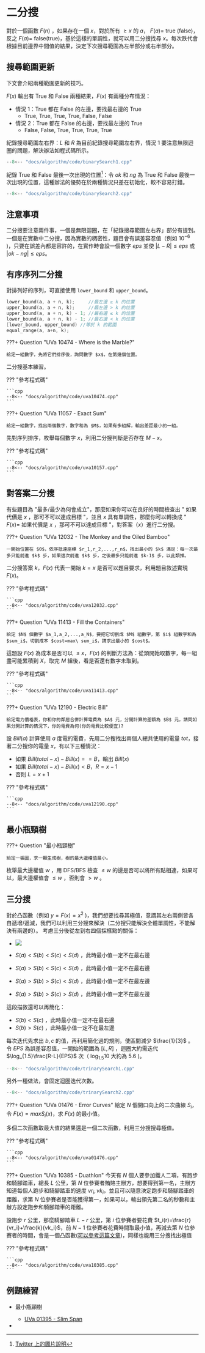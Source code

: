 # 二分搜

對於一個函數 $F(n)$ ，如果存在一個 $x$，對於所有 $\geq x$ 的 $a$， $F(a)=$ true (false)，反之 $F(a)=$ false(true)，基於這樣的單調性，就可以用二分搜找尋 $x$。每次跌代會根據目前邊界中間值的結果，決定下次搜尋範圍為左半部分或右半部分。

## 搜尋範圍更新

下文會介紹兩種範圍更新的技巧。

$F(x)$ 輸出有 True 和 False 兩種結果，$F(x)$ 有兩種分布情況：

- 情況 1：True 都在 False 的左邊，要找最右邊的 True
    - True, True, True, True, False, False
- 情況 2：True 都在 False 的右邊，要找最左邊的 True
    - False, False, True, True, True, True

紀錄搜尋範圍左右界：$L$ 和 $R$ 為目前紀錄搜尋範圍左右界，情況 1 要注意無限迴圈的問題，解決辦法如程式碼所示。

```cpp
--8<-- "docs/algorithm/code/binarySearch1.cpp"
```

紀錄 True 和 False 最後一次出現的位置[^1]：令 $ok$ 和 $ng$ 為 True 和 False 最後一次出現的位置，這種辦法的優勢在於兩種情況只差在初始化，較不容易打錯。

```cpp
--8<-- "docs/algorithm/code/binarySearch2.cpp"
```

## 注意事項

二分搜要注意兩件事，一個是無限迴圈，在「紀錄搜尋範圍左右界」部分有提到。一個是在實數中二分搜，因為實數的稠密性，題目會有誤差容忍值（例如 $10^{-6}$ )，只要在誤差內都是容許的，在實作時會設一個數字 $eps$ 並使 $|L-R|\le eps$ 或 $|ok-ng|\le eps$。

## 有序序列二分搜

對排列好的序列，可直接使用 `lower_bound` 和 `upper_bound`。

```cpp
lower_bound(a, a + n, k);     //最左邊 ≥ k 的位置
upper_bound(a, a + n, k);     //最左邊 > k 的位置
upper_bound(a, a + n, k) - 1; //最右邊 ≤ k 的位置
lower_bound(a, a + n, k) - 1; //最右邊 < k 的位置
[lower_bound, upper_bound) //等於 k 的範圍
equal_range(a, a+n, k);
```


???+ Question "UVa 10474 - Where is the Marble?"

    給定一組數字，先將它們排序後，詢問數字 $x$，在第幾個位置。

二分搜基本練習。

??? "參考程式碼"

    ```cpp
    --8<-- "docs/algorithm/code/uva10474.cpp"
    ```

???+ Question "UVa 11057 - Exact Sum"

    給定一組數字，找出兩個數字，數字和為 $M$，如果有多組解，輸出差距最小的一組。

先對序列排序，枚舉每個數字 $x$，利用二分搜判斷是否存在 $M-x$。

??? "參考程式碼"

    ```cpp
    --8<-- "docs/algorithm/code/uva10157.cpp"
    ```

## 對答案二分搜

有些題目為 "最多/最少為何會成立"，那麼如果你可以在良好的時間檢查出 " 如果代價是 $x$ ，那可不可以達成目標 "，並且 $x$ 具有單調性，那麼你可以轉換成 " $F(x)=$ 如果代價是 $x$ ，那可不可以達成目標 "，對答案（$x$）進行二分搜。

???+ Question "UVa 12032 - The Monkey and the Oiled Bamboo"

    一開始位置在 $0$，依序抵達座標 $r_1,r_2,...,r_n$，找出最小的 $k$ 滿足：每一次最多只能前進 $k$ 步，如果這次前進 $k$ 步，之後最多只能前進 $k-1$ 步，以此類推。

二分搜答案 $k$，$F(x)$ 代表一開始 $k=x$ 是否可以題目要求，利用題目敘述實現 $F(x)$。

??? "參考程式碼"

    ```cpp
    --8<-- "docs/algorithm/code/uva12032.cpp"
    ```

???+ Question "UVa 11413 - Fill the Containers"

    給定 $N$ 個數字 $a_1,a_2,...,a_N$，要把它切割成 $M$ 組數字，第 $i$ 組數字和為 $sum_i$，切割成本 $cost=max\ sum_i$，請求出最小的 $cost$。

這題設 $F(x)$ 為成本是否可以 $\le x$，$F(x)$ 的判斷方法為：從頭開始取數字，每一組盡可能累積到 $X$，取完 $M$ 組後，看是否還有數字未取到。

??? "參考程式碼"

    ```cpp
    --8<-- "docs/algorithm/code/uva11413.cpp"
    ```

???+ Question "UVa 12190 - Electric Bill"

    給定電力價格表，你和你的鄰居合併計算電費為 $A$ 元，分開計算的差額為 $B$ 元，請問如果分開計算的情況下，你的電費為何(你的電費比較便宜)?

設 $Bill(a)$ 計算使用 $a$ 度電的電費，先用二分搜找出兩個人總共使用的電量 $tot$，接著二分搜你的電量 $x$，有以下三種情況：

- 如果 $Bill(total-x)-Bill(x)==B$，輸出 $Bill(x)$
- 如果 $Bill(total-x)-Bill(x)<B$，$R=x-1$
- 否則 $L=x+1$ 

??? "參考程式碼"

    ```cpp
    --8<-- "docs/algorithm/code/uva12190.cpp"
    ```

## 最小瓶頸樹

???+ Question "最小瓶頸樹"

    給定一張圖，求一顆生成樹，樹的最大邊權值最小。

枚舉最大邊權值 $w$ ，用 DFS/BFS 檢查 $\leq w$ 的邊是否可以將所有點相連，如果可以，最大邊權值會 $\leq w$ ，否則會 $>w$ 。

## 三分搜

對於凸函數（例如 $y=F(x)=x^2$ )，我們想要找尋其極值，意謂其左右兩側皆各自遞增/遞減，我們可以利用三分搜來解決（二分搜只能解決全體單調性，不能解決有兩邊的）。
考慮三分後從左到右四個採樣點的關係：

- ![](images/trinarySearch.png)

-  $S(a) < S(b) < S(c) < S(d)$ ，此時最小值一定不在最右邊
-  $S(a) > S(b) < S(c) < S(d)$ ，此時最小值一定不在最右邊
-  $S(a) > S(b) > S(c) < S(d)$ ，此時最小值一定不在最左邊
-  $S(a) > S(b) > S(c) > S(d)$ ，此時最小值一定不在最左邊

這段描敘還可以再簡化：

-  $S(b) < S(c)$ ，此時最小值一定不在最右邊
-  $S(b) > S(c)$ ，此時最小值一定不在最左邊

每次迭代先求出 $b,c$ 的值，再利用簡化過的規則，使區間減少 $\frac{1}{3}$ 。令 $EPS$ 為誤差容忍值，一開始的範圍為 $[L,R]$ ，迴圈大約需迭代 $\log_{1.5}\frac{R-L}{EPS}$ 次（ $\log_{1.5}10$ 大約為 $5.6$ )。

```cpp
--8<-- "docs/algorithm/code/trinarySearch1.cpp"
```

另外一種做法，會固定迴圈迭代次數。

```cpp
--8<-- "docs/algorithm/code/trinarySearch2.cpp"
```

???+ Question "UVa 01476 - Error Curves"
    給定 $N$ 個開口向上的二次曲線 $S_i$，令 $F(x)=max{S_i(x)}$，求 $F(x)$ 的最小值。

多個二次函數取最大值的結果還是一個二次函數，利用三分搜搜尋極值。

??? "參考程式碼"

    ```cpp
    --8<-- "docs/algorithm/code/uva01476.cpp"
    ```

???+ Question "UVa 10385 - Duathlon"
    今天有 $N$ 個人要參加鐵人二項，有跑步和騎腳踏車，總長 $L$ 公里，第 $N$ 位參賽者賄賂主辦方，想要得到第一名，主辦方知道每個人跑步和騎腳踏車的速度 $vr_i,vk_i$，並且可以隨意決定跑步和騎腳踏車的距離，求第 $N$ 位參賽者是否能獲得第一，如果可以，輸出領先第二名的秒數和主辦方設定跑步和騎腳踏車的距離。

設跑步 $r$ 公里，那麼騎腳踏車 $L-r$ 公里，第 $i$ 位參賽者要花費 $t_i(r)=\frac{r}{vr_i}+\frac{k}{vk_i}$，前 $N-1$ 位參賽者花費時間取最小值，再減去第 $N$ 位參賽者的時間，會是一個凸函數([可以參考這篇文章](https://blog.csdn.net/mobius_strip/article/details/45629163))，同樣也能用三分搜找出極值

??? "參考程式碼"

    ```cpp
    --8<-- "docs/algorithm/code/uva10385.cpp"
    ```

## 例題練習

-   最小瓶頸樹
    -  [UVa 01395 - Slim Span](https://onlinejudge.org/external/13/1395.pdf) 

- [^1]: [Twitter 上的圖片說明](https://twitter.com/meguru_comp/status/697008509376835584?)